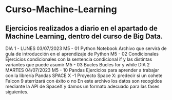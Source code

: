 # Curso-Machine-Learning
Ejercicios realizados a diario en el apartado de Machine Learning, dentro del curso de Big Data.
------------------------------------------------------------------------------------------------
DIA 1 - LUNES 03/07/2023
M5 - 01 Python Notebook
Archivo que servirá de guía de introducción en el aprendizaje de Python
M5 - 02 Condicionales
Ejercicios condicionales con la sentencia condicional if y las distintas variantes que puede asumir
M5 - 03 Bucles
Bucles for y while
DIA 2 MARTES 04/07/2023
M5 - 10 Pandas
Ejercicios para aprender a trabajar con la librería Pandas
SPACE X -1
Proyecto Space X: predecir si un cohete Falcon 9 aterrizará con éxito o no
En este archivo los datos son recogidos mediante la API de SpaceX y damos un formato adecuado para las fases siguientes.
